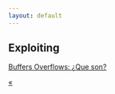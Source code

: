 ```yaml
---
layout: default
---
```


## Exploiting

[Buffers Overflows: ¿Que son?](https://github.com/Pwn2Ninj4/pwn2ninj4.github.io/blob/gh-pages/content/Exploiting/Buffers%20Overflows:%20%C2%BFQue%20son%3F.md)

[«](https://github.com/Pwn2Ninj4/pwn2ninj4.github.io/blob/gh-pages/content/Exploiting/Buffers%20Overflows:%20%C2%BFQue%20son%3F.md)

